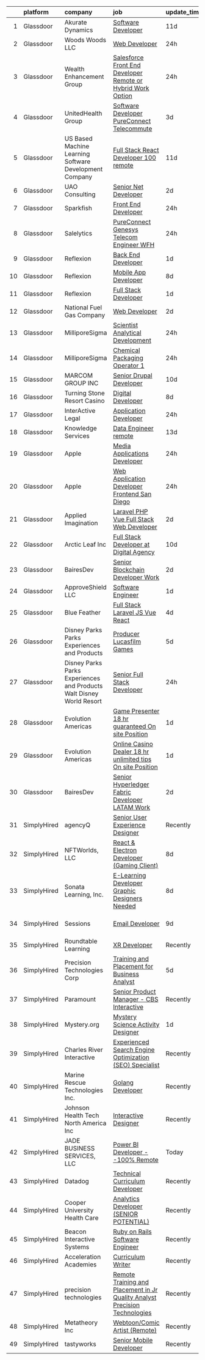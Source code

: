 

|    | platform    | company                                                               | job                                                                                                                                                                                                                                                                                                                                                                                                                                                                                                                                                                                                                                                                                                                                                                                                                                                                                                                                                                                                                                                                                                                                                                                                                                                                                                                                                               | update_time   | location            |
|---:|:------------|:----------------------------------------------------------------------|:------------------------------------------------------------------------------------------------------------------------------------------------------------------------------------------------------------------------------------------------------------------------------------------------------------------------------------------------------------------------------------------------------------------------------------------------------------------------------------------------------------------------------------------------------------------------------------------------------------------------------------------------------------------------------------------------------------------------------------------------------------------------------------------------------------------------------------------------------------------------------------------------------------------------------------------------------------------------------------------------------------------------------------------------------------------------------------------------------------------------------------------------------------------------------------------------------------------------------------------------------------------------------------------------------------------------------------------------------------------|:--------------|:--------------------|
|  1 | Glassdoor   | Akurate Dynamics                                                      | [Software Developer](https://www.glassdoor.com/partner/jobListing.htm?pos=114&ao=1110586&s=58&guid=000001812d74fb6d8f57677c195dd71a&src=GD_JOB_AD&t=SR&vt=w&ea=1&cs=1_deafcd91&cb=1654325050580&jobListingId=1007886313321&cpc=45DC3EB807283E85&jrtk=3-0-1g4mn9usgr17d801-1g4mn9usvkuja800-fec83b4edf3e239b--6NYlbfkN0DgR1S6u_ko-J_5ejgTXPiu8w2fPX70iiLhB_C7x3-vQAFR_GvFbs0oIFz6ROQdeCT7GhyAn5HA2_SciZrpZ753L5T89UmOvlHrYhkeqJLdGoNt96KWmMqx4gtplzTnHMvha7dazJAZWGr2UNIzlSvhnQzEdyj3ALxVtr732fBOOPpa5sqJXju_j843d6YVRjG_H9UGxADnlka2Cqg-EnwA9tTAyjFjFU_pLbFOKAxMrujy5PpwLNNeHpYy5PtyNjUQq26TLeUSpo8VdMAjBFtqe8RZhcMjagicIyL9yffYE_Vn_Pzd9xVmeImSYoLOsaEw2cUZWGYMPpPz1EGBG-_vW0DAUpdy0szMxNz3IUiQfeJOTG5D0hw-5OM0ovMVHKf8FYTLOxFQzZA7KTFycar6YQ4LgimrDoAUdPtyMYxvS58pMYjxtxjny_n3dlVyDUB2vFlw0chjRIeJckTsRa2xlzDTodagtz-Tv4omo0olUNaGuxGvaGiaHWAspzCIKsI%3D)                                                                                                                                                                                                                                                                                                                                                                                                                                                                                                       | 11d           | Houston, TX         |
|  2 | Glassdoor   | Woods   Woods LLC                                                     | [Web Developer](https://www.glassdoor.com/partner/jobListing.htm?pos=111&ao=1110586&s=58&guid=000001812d74fb6d8f57677c195dd71a&src=GD_JOB_AD&t=SR&vt=w&ea=1&cs=1_7f692f4a&cb=1654325050580&jobListingId=1007915991955&cpc=C5F9C09AE97B3D2F&jrtk=3-0-1g4mn9usgr17d801-1g4mn9usvkuja800-0eb1274849b25c7b--6NYlbfkN0BO3SNxvjMo2-0Sn7sp0Y2vearIcZeVR6chHfBA1t4ZAfzLMSWShPks-uxHp1vfUkWatOQrzQiIgRs1ZsJy8wixeMRq3c3GYB2jihiysNJ3TwU4HO6h6KQWa_qOVSURZnrLNZgkYWcSmMw3rgPO9QdJva5wSA6awwdE3ygnuzNU9apt8Q3tZq5j-KngPeFcw3ZbWq0idtRIFIamwVtTRDGUzAOnzlosvdt1ep1XOYLSho6WR2Pvp3-g3_L8clSq_jWMpmlmzNHtzfwJLqzWJcOuCalYZ_uZyUVoYkBGR9M-Q0oD03eEuYVah31s5pxqQggcqXXIKBC-8eqtIK5WSx9jqfjvWW4i6Uo4evtzdNIqXM6r98Dv2qG4jjcnUJqCTFb-Xiyel85JqayIaIf6L3XsxBjHGQvnhoumA5Onuw8N8LXWF2vfCCjRVwjgx-jhoD0dZNB15Z9ga455FyCy6OAPBF91JcW21aQw8jAX8x4NEqXBrWCRndkviCaKHusNnDI%3D)                                                                                                                                                                                                                                                                                                                                                                                                                                                                                                            | 24h           | Evansville, IN      |
|  3 | Glassdoor   | Wealth Enhancement Group                                              | [Salesforce Front End Developer  Remote or Hybrid Work Option ](https://www.glassdoor.com/partner/jobListing.htm?pos=110&ao=1110586&s=58&guid=000001812d74fb6d8f57677c195dd71a&src=GD_JOB_AD&t=SR&vt=w&ea=1&cs=1_862db146&cb=1654325050580&jobListingId=1007915736622&cpc=6BF42D0955AE9A34&jrtk=3-0-1g4mn9usgr17d801-1g4mn9usvkuja800-0ccc1cf0bafe88e9--6NYlbfkN0D6woh6lFYKyivXHV62vzuzvYTPrX3VFjDhMMqA7YWkr4Gv83HeQTP3icpOIR_rg0H3C9TEu5wyQwFx1Aki4gDl2IygzcdcWmTTuhbxdfJSJ9Pk7Brw-7KW2wGssBvC1NdPbdLTbbDGJSR1TDY7M1O_vchpA5R4SFOSBFfshzd07z7v_cHl4nswqDvjdW3AHyIQDcBI383MFUTKFXi2omRRkTXdth0pQUdRVl2Q__V9iwXTAJ66cQ-HPS54EY8sqEXk9yfGtZMdvkllFglZrP9Z_7dTxiPOHZezPKhNEktQ2mQW1aLWUosfeolX-qMBkXbhVcFF9DBio3U1VC1q7oyP-QPaK_N4v8-3On-gGbXj_ULEgZxtcpDJWG731L95I9Yjvehj2t9u3Amo3KXwxVQ_458d3u2i2c53Sh9GSGAZk_cafLkHrJQglsZntG7H9ni-cUnjQ5fOggM_6Up44a4_IeLbVbbKM-TkU4mvj_fLK10fMo_9mVj2iDULB1l3-U2VwulCM0pX6BB-87PWQvr8hb6sxGfkqGw%3D)                                                                                                                                                                                                                                                                                                                                                                                                                            | 24h           | Plymouth, MN        |
|  4 | Glassdoor   | UnitedHealth Group                                                    | [Software Developer  PureConnect   Telecommute](https://www.glassdoor.com/partner/jobListing.htm?pos=104&ao=1110586&s=58&guid=000001812d74fb6d8f57677c195dd71a&src=GD_JOB_AD&t=SR&vt=w&cs=1_d481c434&cb=1654325050578&jobListingId=1007907334823&cpc=BFE8C4BF51BDD557&jrtk=3-0-1g4mn9usgr17d801-1g4mn9usvkuja800-c5823e2660759576--6NYlbfkN0C8O9VKdOj_1Zh75e9_CvYhSsWVxS1Pvi5WUWhsf4w7FIc3O6B0uG3ldAQAeoX1gorguf-brJpBR19hG7rV61HnQMrPR9YMf9TFNkC_cDO9bIQbYmZWT0Jf54-LGSQUSR2g-2Gs89V-iFNQQxPsLqk7WEwTFpKeVa-nOR5XAb_rGZUTG7FXq3kgGTo_-xUfe0WCkuUTBZunMDf-ChcOsjN6QUrNzb0U7wmMwUwySc9Ew-phxj5Uzqg3effO2Dvrx75HQuLk0y9qnNme7BtNJT7uiLnzRfWW6S2itNjVVFNU73tFUkB_8vntEQ6_dpXe8BBwLYs7VNPVboVOs2XgxETWDTJgsHLtNiE9h4qAbQJh_W5CJGg5L7bDRU5cDQ9yzgiH67jQMQzpXEaFiNuPg4CE4NWGhzEnyrGnSIaAziW9gTUwD1eFr1YBkKNi96_dxRI%3D)                                                                                                                                                                                                                                                                                                                                                                                                                                                                                                                                                 | 3d            | Eden Prairie, MN    |
|  5 | Glassdoor   | US Based Machine Learning Software Development Company                | [Full Stack React Developer  100  remote ](https://www.glassdoor.com/partner/jobListing.htm?pos=119&ao=1110586&s=58&guid=000001812d74fb6d8f57677c195dd71a&src=GD_JOB_AD&t=SR&vt=w&ea=1&cs=1_1c519421&cb=1654325050581&jobListingId=1007885699412&cpc=BAEB662971763A76&jrtk=3-0-1g4mn9usgr17d801-1g4mn9usvkuja800-ddc8e17717378d8f--6NYlbfkN0CSV-gn3IqUyQ72S4DWqRNAWMOMkRukKFbbT1DZK8ueMgLdEnb96pBUgjiwA2JbuNGF0SpPxIIV7B10Cj4WLKlTt1pzhImccnjro4QjdqfPh_EcNdlNbWK3fYQw_a9ygKSY3mMBiLpWTjHQaXpX3fHXhGbYyXvDrVYDS_01Mmg_m-mkTCuoTKVb7FVSkXJChXzr37CZHaq8p_yZOuaF5Vbz-OQtBNX9LeXo5CLL2Kgv-6lP0bsGimEOmhucZgOqTx3rSTGajy11xZzijS-ZU_iVbl6N06Pj17xEMVRPd8hO2veG72OnPTRG_mrR9j1yKt7F0jQ59S8CT9Nf0MmVlioNjuh9XhFPCXkd3w8W_DkQpigS9UXo0aLhsXTWPuXlFp79ZZWIhlLHgbrd0dmERwg0KfYT_GmRtZNFszlE2n63VoyVlHZyghsn1Opvfm315d8gnE4IzPiXhZu3YM7qGB9Q2CSFEAaaSHKYtYduCH0RLsfCj9N2POyH1JEZMSpAcXEoJ3d-TaDNLoV6zBZkXdxz)                                                                                                                                                                                                                                                                                                                                                                                                                                                               | 11d           | Remote              |
|  6 | Glassdoor   | UAO Consulting                                                        | [Senior  Net Developer](https://www.glassdoor.com/partner/jobListing.htm?pos=117&ao=1110586&s=58&guid=000001812d74fb6d8f57677c195dd71a&src=GD_JOB_AD&t=SR&vt=w&ea=1&cs=1_88b4128a&cb=1654325050581&jobListingId=1007911526220&cpc=A0032DE20586B9BD&jrtk=3-0-1g4mn9usgr17d801-1g4mn9usvkuja800-6b9dda79abb52ce4--6NYlbfkN0CliUGM9h0w_8eKlsEgnIkBJK96bpTqhd_4PncwuPY3YV73OR2u6RAlGEPlfAmx516us-s7Qbg3fcbfc2Bw0iQ_yvqFOwIBgxHw_Qa9Z07mRXKHneUpwRJhuXnbnlbFaj0LLMf7smfz52lgV3tVqG85Br4JAC-diC_TOKCkzIpu7hgLqSV5URlkvYDZvXvamu4u3GQQJayONZjPwpIGQkAXu8d8M_kPLWW4rgLhslRX2Deu_ERvzQkek-KqnMUcFbgh0JHv1fmwCjADgNxAgye0HcJHmWTNzH-2WbeOK1-Cfh_YS145rwSKbe0NPgC4hRGfhl3sCYVJqcqA35jav_cTIHVBOzCF16TAjFeyhkUfjjVYN0r1TWmPUtZqS3ARD2bcMuuyx20XkrCtxcBaT9vabjeScvWJeMVhnj8bt0NV9XDeF1x5nvL-eGeiParuwSe_zrdj7qF5Kt9mA1acPKGIkseMJN5jikgrqHXG8JId8TDbfDQQMb8JnSGrFGsYsxw%3D)                                                                                                                                                                                                                                                                                                                                                                                                                                                                                                    | 2d            | New York, NY        |
|  7 | Glassdoor   | Sparkfish                                                             | [Front End Developer](https://www.glassdoor.com/partner/jobListing.htm?pos=106&ao=1110586&s=58&guid=000001812d74fb6d8f57677c195dd71a&src=GD_JOB_AD&t=SR&vt=w&ea=1&cs=1_86960fbb&cb=1654325050579&jobListingId=1007916008568&cpc=01657B10174A43CF&jrtk=3-0-1g4mn9usgr17d801-1g4mn9usvkuja800-ecab45f5bc551d15--6NYlbfkN0DytOmITduCM95-sidwQYEhEkMFRV-4FJ6ekx9i6HN7YXcRb5lk4bD0IsTz3mxTyCHel9ZB6hlitTUB5TihHra3NpvkoFaS3Ymh4xtfu-brN-EZ8GADBeKlod0ke4JEiTiN-lGGhUbKMNRYGs46nAmPg8rLKv272ap5CpYeo03PRlmiJ76WMpJ7ei0j9ZF7JjtQmWEt1NsNDXUhdKC3S86J_pOMoTCLew81K770fQZ-bKOSS1MbyLss10T78Gk_IMHBW9VyzvEoJ3-XexJzw9BhUohujWULi1lUdszShIuNWOPLvCXFC_Giq221mL-p31AEDL0_lDWOMdEDytWEHLftyclFFTiB4t0FgjqeU2fQ4KmVVsKsSAH2YTFgH4P_cVdWDj8nzqSXMG7EzwVwShXH_EnDUsDoRIhz7AzhpfpZ6HRbG84gUwd3q1PIQPPi4deWkEkufT-zU31BRoCg1ciaVdcQMxBM5iiSmPMGdqm-Hz6gO9iKg6Ulp20MdgiFcg4%3D)                                                                                                                                                                                                                                                                                                                                                                                                                                                                                                      | 24h           | Remote              |
|  8 | Glassdoor   | Salelytics                                                            | [PureConnect Genesys   Telecom Engineer   WFH](https://www.glassdoor.com/partner/jobListing.htm?pos=127&ao=1110586&s=58&guid=000001812d74fb6d8f57677c195dd71a&src=GD_JOB_AD&t=SR&vt=w&ea=1&cs=1_4c7f46ab&cb=1654325050582&jobListingId=1007915982850&cpc=9DC6E4D8324653EE&jrtk=3-0-1g4mn9usgr17d801-1g4mn9usvkuja800-496f7cea0819b504--6NYlbfkN0C9NsEFErnTeC7LttfR25Lep1_ucPnE1dn7A7vj3Nw5VtPipzamRltLtksEx0lgqsAJb8S_Emb9oB7JO4SZ7HRmjBbJKpj_fZYbiLGUxCqE8wYMeESMf_sRyy3Urv7YU9NiR3kl1Glt54Jc_AGbP1999xlZCsDNjY2VmoZjBcmhq6ByNUkriXkx350n4jv-faObqWRtntEBSTdBNK9O2HIFRqMsSc5ccGmvvFRSivb4yuJ7Md2cey4Bzg3dqetRMsFDRKaqUtn8RXvGgRIvN0P6JvLhASWqdy7TqqQoBXBLy6Ir58TWE9dL5WeRHVAlk2zKQTUBZ-9YTuXb4GTPo4MQ_t4iUfEsA5pNRd7-IkY_gVoydA1odry7MunrWkJrfQE0QAYq8o5skrl70qBV1SIBFc19uaCr6aKGMvJY6QRS2drJYHS7DhrHSc-IyCLNxzsGXQLp6wipPRIbb-bcIGTJOlTjT8_2LInO9ejQaq26cIbdV9W4qls1pNan0d3X8TsRi9ViWPZLOg%3D%3D)                                                                                                                                                                                                                                                                                                                                                                                                                                                               | 24h           | Georgia             |
|  9 | Glassdoor   | Reflexion                                                             | [Back End Developer](https://www.glassdoor.com/partner/jobListing.htm?pos=113&ao=1110586&s=58&guid=000001812d74fb6d8f57677c195dd71a&src=GD_JOB_AD&t=SR&vt=w&cs=1_bd4a3dc1&cb=1654325050579&jobListingId=1007914920753&cpc=84DBBAA61F05C438&jrtk=3-0-1g4mn9usgr17d801-1g4mn9usvkuja800-64f3ec5a006a25ef--6NYlbfkN0AZhccrYCUSJlZEde1UnGXnwlG1V9FU8luw-eezWnVYr9_1En6wc3mzyZXn6_Dj2AK1-YOqjfLCzMf-TLYp-UhUAHGwadT9p8CeC09swo6OVhvvcBo1Xc9inRwMUp-QTATb6wM3ykctVMo_eSIlXQ_IxX5PmPkdqMUNkebKquxIRxfqYM5RhK_uDObC4f39OutOZ12la1zmtWUFMHtnO9EcbNG8QeZVxCvuSteeQRKkxvvXYBx8SraOEq8LxdsnP1doO2SbZ9vT0O763gD_Uic3EWDXI0fPx-KjrUHQerdSd2ie7nOokEZwkJqsk_1jdCaK9dSUfTHYuASE6LF9htBoQVkpP9pM-U-JALFCaj_BGuuv2ik4yiw1Q0lNfljaEXuoRCEs4RvvMN8pTEzEh9nwLiN3a5Vdhl7CAHGLJAzeYZhXujUghC0F)                                                                                                                                                                                                                                                                                                                                                                                                                                                                                                                                                                                          | 1d            | Lancaster, PA       |
| 10 | Glassdoor   | Reflexion                                                             | [Mobile App Developer](https://www.glassdoor.com/partner/jobListing.htm?pos=107&ao=1110586&s=58&guid=000001812d74fb6d8f57677c195dd71a&src=GD_JOB_AD&t=SR&vt=w&cs=1_edc54dc6&cb=1654325050578&jobListingId=1007894320524&cpc=F1F9710DED3F09F8&jrtk=3-0-1g4mn9usgr17d801-1g4mn9usvkuja800-25014b43b441c21b--6NYlbfkN0AZhccrYCUSJlZEde1UnGXnwlG1V9FU8luw-eezWnVYr_TjwKh1ZGohOzdlSt-jZyJoYtBt4U67c7RgjXx3M6bAOrOJyvwKHXm4qZB4zo1Hcp6XM6pnssR78KyEJTe42_BC6MMZlqwnvKeNkY2Xb082_x9bsfE8RiO2kOQRyqmt-Jb9f1LOK6dtkt_dNbTDmgowkHQAs_sFWqLVBojiGZ5zEqwrzbjl7SKXpgQjejLyP35wd3_G--fQbneeCy0MWPu1ARBHEcFHUfUfgUc8tPD_4Mxr0bUVws6BTtAbaJCnCwzJxLcuCf85-nTURBJO18_bxgnbd1lp0vvspv0bphM67G5JF8_PMayg-Xi3YBClu9Kl1rLue6Z7nUtNP-LUKDFsBFnn7ejh_ZprjaWPrJ-QuPZHcPGn82cPOEZC0krfFNXIoEnDy16u0LUHxqBfttI%3D)                                                                                                                                                                                                                                                                                                                                                                                                                                                                                                                                                                          | 8d            | Lancaster, PA       |
| 11 | Glassdoor   | Reflexion                                                             | [Full Stack Developer](https://www.glassdoor.com/partner/jobListing.htm?pos=121&ao=1110586&s=58&guid=000001812d74fb6d8f57677c195dd71a&src=GD_JOB_AD&t=SR&vt=w&cs=1_97b87e07&cb=1654325050581&jobListingId=1007914920755&cpc=7F6F94E2229B3AB5&jrtk=3-0-1g4mn9usgr17d801-1g4mn9usvkuja800-67e4fdd39bff15c4--6NYlbfkN0AZhccrYCUSJlZEde1UnGXnwlG1V9FU8luw-eezWnVYr9_1En6wc3mzzqtSnv-4GpLxwcH31akk5faPLyjNmJbduIAfGjsk43GzdfOixoMLJxpXGhTXv0dva03SZHWagc8QrlRw6HF7t3i3Pbag-EQsHAe1k1M98B5HJqurwNlyQj1c9KfGJ7zLewWV0GmBfwe2YeBKkuQwqaHWY8HXmLbSfHjLzWq7Lfo8Gcsiw6Yw9SUvdchN6FaJiF4lioxZAxurjgoI1sh0T3MgEMb8HWuk-nsEdX284LXVAe3QmlIWCvFu3oovF_jA8xbCjp2K2vI0VI6_IpxPmKFukquB5QST_oe7QmQvlzURp9hF4QIxvg_PBqvE8JK_47xCpObr51eCmNDft_TpFe7LSRB_fIrsmA9sVBS5fIXLxGVWkz1Kg0Qjqu7Z21uO)                                                                                                                                                                                                                                                                                                                                                                                                                                                                                                                                                                                        | 1d            | Lancaster, PA       |
| 12 | Glassdoor   | National Fuel Gas Company                                             | [Web Developer](https://www.glassdoor.com/partner/jobListing.htm?pos=108&ao=1110586&s=58&guid=000001812d74fb6d8f57677c195dd71a&src=GD_JOB_AD&t=SR&vt=w&ea=1&cs=1_0bed189a&cb=1654325050579&jobListingId=1007910511127&cpc=C5F9C09AE97B3D2F&jrtk=3-0-1g4mn9usgr17d801-1g4mn9usvkuja800-177af10fb482eab8--6NYlbfkN0AJ3uw67UkkMQvqWNvkJhcEcAy_HNdiiZQ7237fvqtBzfbnfQkmIk0n9TLpQxrVsQeStKFIlVEP9CaJ6Q2GvpKsp-XhRmjmc-9ooCSK6oaSUAtuYPQUyushMSfYtDZJQ3A7ppQ9tNMKHL6f7fg8T9nmiYXQaECYqmI-cjGVcG2JVy3QqjIbKUay0mM0uoXv-5nkBsS-M_JOm3mPhrADulEo7NI7o4s_yHDBUWusnUYdYXmFlNEv9mwCwU0LbijyuzjYQmQYhONw_fdzQL4nrMQvMkNpPmIOAA1LggXDj8B4gIrCbSGjY_pkERN_ayhqeytvoc6Njf4p4sp4qokC6J9YRbbcmMxzjluBm4w58EZ8lJ-0XIK20bLGjPT9e8f6a2BUqUOHjj8_z2YLWVx1Vm1k6FHUqJQyZt5W32EhhkNf7sN-DJ4ixBZCSVqmuYT-ptLZlFL-3FS3i65mlu-zVeg9SEJVEag2TRh8bnHaZmiL3xgrPN0rhtF_gXDyG5mbt2k%3D)                                                                                                                                                                                                                                                                                                                                                                                                                                                                                                            | 2d            | Williamsville, NY   |
| 13 | Glassdoor   | MilliporeSigma                                                        | [Scientist   Analytical Development](https://www.glassdoor.com/partner/jobListing.htm?pos=126&ao=1110586&s=58&guid=000001812d74fb6d8f57677c195dd71a&src=GD_JOB_AD&t=SR&vt=w&ea=1&cs=1_c79207f9&cb=1654325050581&jobListingId=1007915938707&cpc=AF1E4A3695F490BE&jrtk=3-0-1g4mn9usgr17d801-1g4mn9usvkuja800-8e3aed73e8c07ab2--6NYlbfkN0Dp6RsySR5BdQGYHsy9mvovLnm9V2JDiGVnh77ti4VDqHBlzkURKcfcRNgRZXzB_TRdhquKaGI2_0KwS_SDOR4jG-ZOPBJjTQrsOXYhItxulcAd7EXTQRrlpbXLxwBxrfYxIxlaZ6D15F7mAYLsbKPkcCNaE5nOTpoDH_0WCZwXbiVfRB-dfMHXmTSWmWzWtKcQEj5Mq6J9AqHVqSbFR_ELEpPkkJVtezUw1_gMAMH7RAycLPlX5bJRFqlF1K56t7JTs7xGDhIwL_eGuzGZ_ndHG1mp7VM8FT_d73eqr6V3qOp4bbiNOcTTcwJNLNxTMjd1Di8EQpsMSEHGDNec6r5FKA0h0MWMZ5r5x2u7K4dVap0eHz__3tby4mDm6-q5CZjovJbWQiV-1eKr8vq1kO7ASxy1xsCQmuFb_z3qx3JYGjWSJsmBENjk_GrvTp2mKNtUUXQLYOB3xYzYOp6Ysj4pnJ_52LytcJcCPCX2OxaOg53Mtol_UY5HrRdguqvWXKo%3D)                                                                                                                                                                                                                                                                                                                                                                                                                                                                                       | 24h           | Milwaukee, WI       |
| 14 | Glassdoor   | MilliporeSigma                                                        | [Chemical Packaging Operator 1](https://www.glassdoor.com/partner/jobListing.htm?pos=123&ao=1110586&s=58&guid=000001812d74fb6d8f57677c195dd71a&src=GD_JOB_AD&t=SR&vt=w&ea=1&cs=1_aba8cc65&cb=1654325050581&jobListingId=1007915918051&cpc=009A9C8147DF705D&jrtk=3-0-1g4mn9usgr17d801-1g4mn9usvkuja800-27d5a59c84ff32d1--6NYlbfkN0Cq12QcOqhp0vJvH1zT6_VCWypllfOoZ70zQc3S0d3kWw1vU50ln-ylg2hEdE16kzjZSfpYeHEVHcXMQTyEkCfgbEtqC9ZrWDG2SrwgfectNEGpXrPlDStI8wm8lq_efpzA4npQJgBnKrV8Oex12vFVtlALkjFI1hgL1AfY-JbVS9ojGwFoMcWkYJs9BgsN2DrMuhuBQ0xF8DtqPDvVqC9HdjUiOeaSuOz-EHskQyHzQQjkDrC1-FlWkZmQ2QT9Y4BsW41cHUk1TlBFi3JuHSSYtz_Q20enLRgU6mjm3ofjlzA0dLFj0476tXlaOCwXuwZ1YHJwbZZLxRHoxtwIcrKKg0sTUjq4TUymcVlysWEjBhLrJGxSCzqpiu81pZrhTcTuHooZgALeOz-q1-BiL2tLUcHXwoaoO_U4fDm35pxf9OB0C0hyvEqgwY_BHx07A6U-8YRC4eNuSO4BzX1vs8-MMo6Lq65gr8qX035xmRM93IPDTU1oCFYodm3rBAJmL1Kr-Yqya0LvaQ%3D%3D)                                                                                                                                                                                                                                                                                                                                                                                                                                                                              | 24h           | Sheboygan Falls, WI |
| 15 | Glassdoor   | MARCOM GROUP INC                                                      | [Senior Drupal Developer](https://www.glassdoor.com/partner/jobListing.htm?pos=101&ao=1110586&s=58&guid=000001812d74fb6d8f57677c195dd71a&src=GD_JOB_AD&t=SR&vt=w&ea=1&cs=1_9d3ee640&cb=1654325050580&jobListingId=1007889373282&cpc=28C7FD7AB333C7F7&jrtk=3-0-1g4mn9usgr17d801-1g4mn9usvkuja800-37756f2e76137b26--6NYlbfkN0DWtRa9NJfjQIs4MWRRqD4F41esfMsK79cV24t80VXfzS4MuagFM1iTRarb-POtZ_CGk_bwxfPvzr9mivXiyylAX-XMwsCSPXZ81sSLSbbdX9Ko61JPNBNjUneBmI7nl2h06hsQerd3vuJPveM-EA2Qk6O7mOydthrYHK19bqvB4hU1rWFtVDClfCoLuNa9h_wa0Codio6kadnmMIlBzNd3vOeVseMqgHeuH9UMcxUMN9e6ncYEKYmgpLPfb8Es1o-dYccEYb6BqBQ_Cx1z45mBVb5LPdWyhvWPVcrUL9GRbN2g11ZggzS1gfG_DloXoGDJPhemRwMm2zLcBKf_jxZ2uvmzXfTKL0QS6aUBCA8BLNjqgs33MA1LyH7wEp4cWSj4qdGtkmIck_tPxfGLtXQsh-od_V2iDT0pX-nn5TCDfhSbhQKEF7ymNt6qF2QKf7JvunlMzUfBfoz3Lt_NzO1vwNAo2OtrYqgLkeElvcvVubsF9LgNIjyPO_SBD3dpKkXJYegBXeT6Lw%3D%3D)                                                                                                                                                                                                                                                                                                                                                                                                                                                                                    | 10d           | Remote              |
| 16 | Glassdoor   | Turning Stone Resort Casino                                           | [Digital Developer](https://www.glassdoor.com/partner/jobListing.htm?pos=130&ao=1110586&s=58&guid=000001812d74fb6d8f57677c195dd71a&src=GD_JOB_AD&t=SR&vt=w&ea=1&cs=1_0da9bd3e&cb=1654325050582&jobListingId=1007895292865&cpc=4F748F1840550ABC&jrtk=3-0-1g4mn9usgr17d801-1g4mn9usvkuja800-05998afec15f966a--6NYlbfkN0Drqv2cs2svxDvjLpEXdnoULgnlhXuTg2ub_cGqLXWQ0sLFulLhsobK3cPNmEuaM108iLnU-CIy4_ZLQWJkkBs3Ch-r_8eaG-KqllBN3a3xR-Avn03SVjY5nGQBwqFh0o5XzBnivrfNlDDpUZF3rAGC4RtuxnULrAfZ4V9RSFUb4q4X6h5sklA7SAzWWafwqYdPbTRhxvUMNGBFkvE5RUke2R-BEryUbg5qdzrb7UWxOzYBui0kGxMNn_QIObvzREmqmcQN0j0YbaREkRbbDLw9iL34djiq3h-xO1euE70k17-kRmxP3aodM5Z3asza_kTfeJF-7HUEOJmIONAxWdOS_VLZ5G3q5TcsKY_72OChc9qZCOv-gar5-qI4E0S_7B9Ds7KnSXPw2qjQszvc7jCw7eYFWJigcLUcU_1N_CVwc23SyjTPVGEzz59zcjbSUs_EO0FcV-vNKiMKKPJqz0ISJ2kwhd8znj9BPmqQ70P_SfO-X3IqsnBDRO_TlmyE_nw%3D)                                                                                                                                                                                                                                                                                                                                                                                                                                                                                                        | 8d            | Remote              |
| 17 | Glassdoor   | InterActive Legal                                                     | [Application Developer](https://www.glassdoor.com/partner/jobListing.htm?pos=105&ao=1110586&s=58&guid=000001812d74fb6d8f57677c195dd71a&src=GD_JOB_AD&t=SR&vt=w&ea=1&cs=1_107459c5&cb=1654325050579&jobListingId=1007916408140&cpc=3164FDD6030E246B&jrtk=3-0-1g4mn9usgr17d801-1g4mn9usvkuja800-b6cb90fedf609ab7--6NYlbfkN0AOytzrr4nRnIo0SuCvWzSXSVfU-TRsmmwdqLnMtD_jfiLbeFDwNeAMhQYCj5GJwcBy4EmipI-8Wceovzo4-x5K_BX7JTruKi0xRPTb7n588wd0IYq4Ub7V_QglPrnFgDOzKzT7lXN4H6XawvVEArUXRW7PqfE3uSnWnzkY0rBZ-a3XPlGtIBkZfCC8N6YPbDb1LDIutNA4Grh535-Ce-fiwpDgFSmN3niafd7xdyoyyUJThQtjKBZgZyInPW2gAejLheegx-iEhtVc7TLPdhOB8-8jZpYOiq9iNazUdnP4PSNANhO_qYe_RvLN1LqHnX9IGk3AaGQLI4jZBWf-M6ejUe9ecb86sJmvLeGQnl0ODij6NuWBT8VjFcjez16Q-ycjlbN2GdwO8wgbth9PfUUAwMFQcAxI-g5KVfNt0EyDY-2D3uRpLjN4gFaBaVdru7fm-QtSPtR_EdxbJH9Z3W4n2DJjJMIyklpIuda58P6IONd21xVPUWJALKu77Y3KxANPlNPkcXLP2A%3D%3D)                                                                                                                                                                                                                                                                                                                                                                                                                                                                                      | 24h           | Remote              |
| 18 | Glassdoor   | Knowledge Services                                                    | [Data Engineer  remote ](https://www.glassdoor.com/partner/jobListing.htm?pos=112&ao=1110586&s=58&guid=000001812d74fb6d8f57677c195dd71a&src=GD_JOB_AD&t=SR&vt=w&cs=1_8f235219&cb=1654325050579&jobListingId=1007881104865&cpc=83630893E902B957&jrtk=3-0-1g4mn9usgr17d801-1g4mn9usvkuja800-8964c4fc7d90cf3e--6NYlbfkN0Ag54BqC3wDYkJL_G8UyzHBYcvzcQAciyFqOSZh0qVBf3DZkPiSDm0UDwr1Ce9zxi7Rw4i0g2GU4yy-LZrxytRj9kpFICNHsVMqmqc-fY6w6upWeRw_sFE7D1a5LXl1X61HI-x8VSgxtj-1yWKIszDLjTW6Wdx6nCqTlm-BUtvvsAS0zAO72N1HUI5dsUwpYso6THticAd5Hg_xpQLto0vBbm0OhR-XXP7PrLAP8hAVxPCJ-XcITyeJBwiUiRcfaHWFWKpl9MXd7w1adb9rNb7OLm5kImNIzoXUa28cI6Yg8mZVoRG0DhyjTMWD-oVGJKd71DTMl29Qquv15EAebD0eIfFDDn6AW45e7cPObOhy66Qu6id8MHEpwdKKrDD-BQZ5eYTO_6APuFaTbUoyg9H1cnYX_JKMlxMYThadScumgM9oBIKDhUI56gcHMMCQos7WH_PXrCvNPMFcvqf_2ZnaK7Ikc0NvBupHV5X4nbfWgj8kokKt4hCyMUGPTHrw6kKZ4yUAIvDex-KRovR_AHvxZzJ1pklAgAdQk-i1VpWJUZ5oTHmgHfBu6fwoDA8lvKRvaCVp_KHCxoZuxBsUea39jsyv6cNeOwMmfAt9yu0I9ozYv5FNrNm48frKjtPSL9HTeU4U0HODoGmeoyIzJnYbavTEljC4Zv0dcm5-iaz134UPqsF9zfY6wT4ZhVqdk7xNamV7w-hVVg_2t214-YuAN4dIYqtqlCtaWofev8Kg-NPKIz15C70f)                                                                                                                                                                                                                                                      | 13d           | Indianapolis, IN    |
| 19 | Glassdoor   | Apple                                                                 | [Media Applications Developer](https://www.glassdoor.com/partner/jobListing.htm?pos=124&ao=1110586&s=58&guid=000001812d74fb6d8f57677c195dd71a&src=GD_JOB_AD&t=SR&vt=w&cs=1_550e6df8&cb=1654325050581&jobListingId=1007917016527&cpc=3DB599BF2F4828F0&jrtk=3-0-1g4mn9usgr17d801-1g4mn9usvkuja800-16963912b763df2f--6NYlbfkN0BvKrLyj5gPmtZO9T8euul8TCxuuKNOtzRJOomxnwSEodTz2Bc-sPZlC5mDe-NOaJjo2lqg1vkfFwxp98o8Uk1OUl-wSy-p70lRg1Md9quEAmJ7vZsz_PZygP14VpduBU0vufSkZ72pY6UMR9vqxIfkCAfeQMD4XkL5GIZg-1cuUh4f2s9wBUbK8e4BfYxmd46pltFUzVPfrsylnoZqd1HtJrcPNSeC0u5JAQhJgLx6z9PQWKXfoybfVWAGZ9lVMqYpCpfUh6aC50I-BeLnU1OyFCTkjS_bEURgC_6s7-5DXgnFjexhtauT-HT9GclkKAvSoNdpnxgQCxBOh7ftKGN54VaghRoCLyQNA3hjZynYWbGd1oSOWNbLRiF7mVsdNMqK_ynS5BycG6bdFe3v-PYbFfdVBtFNyieNLRrBCyZZU7cydiyiQ39aLSr0wt3btMf19mOGE6GrYR0ALQm-Urm6aW6JlX6jvcQU9zHeDqpWhmBAXspP3eTzCjiwsfBaGo9Sdja_m4E7f6_ZofBsDQ79O15I52GejSlGBt14aG1bWYqA32qDynvSqVMj2aDkNrYSAKY2TrxXcqpztiSR5BqjAKycrqRYpIZiMByeB72bplWzpkkPSf4htTl0_8I8jya-tTRzZXmpK4qYxYOO_JRLwzpHAHD-Zs-Zz56a9VGuzNYeAwYGbo16RruCgScTGJbACu3OH9_IUQJI61aYe8_QMKaXePHB8k4ffbcsSsl4NI4D_-SKYB3i0UVa3oP0mUdQM3Zk6SfjPqzXYXyoRMYli-IMPWIclYNZyVv-4EEpJQBk4b72v2IKzg45eWDOlc2xwMOX9lIcMcQBwkW0BSskqhvYEDfow7z9os6QDRyCzEwWlx3je5rIqGOEaL-g2l89yfLOm1cVnrqzNcOIx8XgNIgUZFXEehUuNGwqUfzf5qznV2jgKpxYpJb04Hc5WlU%3D)                                  | 24h           | San Diego, CA       |
| 20 | Glassdoor   | Apple                                                                 | [Web Application Developer  Frontend  San Diego ](https://www.glassdoor.com/partner/jobListing.htm?pos=118&ao=1110586&s=58&guid=000001812d74fb6d8f57677c195dd71a&src=GD_JOB_AD&t=SR&vt=w&cs=1_0e0a5dec&cb=1654325050580&jobListingId=1007917015480&cpc=654405A9B1E0A9F5&jrtk=3-0-1g4mn9usgr17d801-1g4mn9usvkuja800-c03eb1b37685cd5c--6NYlbfkN0BvKrLyj5gPmtZO9T8euul8TCxuuKNOtzRJOomxnwSEodTz2Bc-sPZlC5mDe-NOaJjo2lqg1vkfF657xw_wrlZpg9gTtTTnJdb6jkuUd7KZizEExBTsKnYYxUZyTKr_uA_NWgNyJyO7edlDS2VLapA91F4I4pFliWsIzrySOVvpaER4l3GU3HCm0Xuea93WYipeA0juGfHC7xjfZY38e5jgiecajMCAb2mI6zSo0SOuHiN6RmKtVhhHkOm-9_5kr3yKh6qts1PQbrNi82AAFx6iANcMQNZJ_HCA0GEU0DgKvg-4XIk2xzMbqj3nwBITc969k24L-0Iyxe5zWyFLrQJs3ffzQCrDf0ECsRh-JVHj1r8-dZMS3Wqggmote6ICpAg4gTlba5azJUhvZ8YDNbRVj9JUuED0nsiC-3xQ8XCne-U-U3_QvxOTqQGTBuetpgnNNX-b7UBhzvMo9RVFAWWwK2f-YE3EN_i8flZAZHb6Fmsuo423sssEeQYuR_nSVom2fVhwSNizEE0myLtWAgnsNriTIDDJ9o-TxhYwgK1roS6VqutZByR6C8ht7e9AX5rI8v_lF8gk0ZvJ8bQIq7Di2L8OpH1yZuwCiVxLwsE7DhGBE801qrPeLuF3hVfDerJ6o5rxouUUROzaSCtR9WyAfMzu_iSqmQf-jU2YiqcL4qB6n_bTYQ4sUdnnQUUhmV0hpJPYrVyp3R4F_avg33j4GHr_5-OnCLXlqA3C63hVTVC9xo6uDx-epvxrg4GpGHJwDhLVnoCcfEMSHsrycoCVWNNu8XDhXL1SvzBQclAS5TpPrY5HmUNDj3DRvISKCTQQPCVviE6UKsnZasX5aKwdcVMFv1ZAKJ_dvm8adyscT0oodmjWPCjdLQo3caUCI7W6Zd4XZ7RaNGWQcYkDtNX1nMNixyVGWtDGU_5MSnEy-d8_1LoAbj4nJBJct2Wd_u501L3ZT9lu1Q%3D%3D) | 24h           | San Diego, CA       |
| 21 | Glassdoor   | Applied Imagination                                                   | [Laravel PHP Vue Full Stack Web Developer](https://www.glassdoor.com/partner/jobListing.htm?pos=122&ao=1110586&s=58&guid=000001812d74fb6d8f57677c195dd71a&src=GD_JOB_AD&t=SR&vt=w&ea=1&cs=1_99e5e4ee&cb=1654325050581&jobListingId=1007909584687&cpc=155EB9D5185558AF&jrtk=3-0-1g4mn9usgr17d801-1g4mn9usvkuja800-be5a63a73b7f1f03--6NYlbfkN0D8j9N0G3bmE7t_bRxWCnyO3V8nRNicLzIRxQmtr6sajtSbey-JVwvqIbU1LBnhwm68MiLRHJ2RJsT2pRwLvcF7YY2fYIds2opRMXYce4nvBD7s2tMe70tnCAlKld1CwsoPR-jrhULDCBi4UG6MllrFdIZsZGCxtio_6GQ3R8l_LcMj6aIBOwfdzuITtOiBKIzQV6AoGe7dR6UV3pB7O_NH_PolF1r60XdoEJ-bLyls00U03mgPl3xJ3C4r9kNheyoEdtbmBDqKq3TiBpBkEK0Pr7saLRiiWsFmiT8XK2heskyTuyVi_3kaBDSWj-69SJS9XgrYMEHmOp9ygNKg1_Qew7l2zNnkdKmL3hRvbJMpIyMMxG7HMSucryPBXcWhvzsuXCiOm2cpHHoMOnEJ5e7E5PBcvuW9dQEgyT5afWMK9adMFwOB5c3RPcv8vKTc9zvBVa6RpatfPizrFWUCiVkylSoyPxAJup0GFl4M6yH-D2W0RdNBjQbIqMK5_o2-qsNGUFDzWQvKEKD3GtMCLRmKlP0HMJ7m7t4%3D)                                                                                                                                                                                                                                                                                                                                                                                                                                                 | 2d            | Remote              |
| 22 | Glassdoor   | Arctic Leaf Inc                                                       | [Full Stack Developer at Digital Agency](https://www.glassdoor.com/partner/jobListing.htm?pos=102&ao=1110586&s=58&guid=000001812d74fb6d8f57677c195dd71a&src=GD_JOB_AD&t=SR&vt=w&cs=1_cbc032ff&cb=1654325050578&jobListingId=1007889604365&cpc=9214EBE9D90A538C&jrtk=3-0-1g4mn9usgr17d801-1g4mn9usvkuja800-ff8aeb27d06fa5e5--6NYlbfkN0BRhiKLDrkt0KPgqSD4-tjrC6mP6XCX_E8VZV6GD-XSQdG5ajkUiVuxVHj3H0ODCZ-Goz7LQoXZ-OvStn40N1_OEc2zw4h38LlruHMnQ3TG7wImikDEWBfwtnvyD-reCToq99Xl4eXYauIyMeBRzI3J2yBkAeOELVsc6Do59Xxl3syRfEQ0jYt44376kUboJsDyTl8ZwUVB681PJSd5RjxgHu2nSiiGR--qGgpf0LWOzriThmNEpLJbN4WEz6_ykWztcd9uC9yyPGWylM_xgeqf7lSbkKpyTfMRrcTklQgOoW61BpuhOB4C_J-UjZjoMTQAWLk1M_w4ka4iL8r0_cwJy4ZwDfYjjRcx47JnYkUu5gr8y6WmAz9k-2xQyVXPtLm9Jm6JlDN_hHRkzSTPqognK43R9-Yuno3ZGaMNn8aqCxCelc3vLNsfHHRDvoVOr80bIOuIipt2kVOZrXP0qJcQmWsmfr4wlBkp-lwKc_K_ed5dZakmsCIGPg1bMaK-TuHTlvOCbSRVptgZEgtnJ7RPgtUX_5-bMTX3NZKG4HcBEw%3D%3D)                                                                                                                                                                                                                                                                                                                                                                                                                                          | 10d           | Remote              |
| 23 | Glassdoor   | BairesDev                                                             | [Senior Blockchain Developer Work](https://www.glassdoor.com/partner/jobListing.htm?pos=115&ao=1110586&s=58&guid=000001812d74fb6d8f57677c195dd71a&src=GD_JOB_AD&t=SR&vt=w&cs=1_94c16265&cb=1654325050580&jobListingId=1007909603678&cpc=F41FEAB56D215062&jrtk=3-0-1g4mn9usgr17d801-1g4mn9usvkuja800-3462ff90149d81ca--6NYlbfkN0BfEGkshao4EhrCCf7LYqKO8VNtf9vkQrewuI3DmTR_-FNjQOZq6FDCm1wcPTrdsPdLSKzVEygOAu4XMgC5Oi2nY8B0AKM9b_N1eIMTUCQo82My8pK1l0t_H77LBs46-KWumPkrZ4hYdwUxshK-MYEOBZLSJkq6O0JnTe1zfbMIQEnpUA0G6sMGLxkKjyv-iE_nzRdC8j1raxLn1bJRfMY3FeUfAnu71HprYHd1AHJOEnqpIz6871iEha51UDL38cd1PvnoXMnEKHN2X_QNUMxyTULN0ompv4EWcy4bzyia2fwLp3UVjdqMuBvQ8U7HhhlU_1qZ1Bukww1xW2ZOOWOBjiDyacxH86UCjejMB-N1-bjRRc9DcVHFXoNHZVIZGCqTVrbcuyMaalnCMA23FxxtkwT54ULEdTdDJA-t3__t3DTtKfFkGHEmQFUZCriB9gzcrmURzEtXLpvi6HDNP2DBlKM4aMDSKNTKr6I_TzSvvGWn41Sc_6gykOLTj9e57Asu9pkPWAQgn6-Ox77V9EFNfoi7ds_oZ2KRIBn-f8K5qVCWWgBYnCY8h1wfJPs18UVnUd2zUJpjWw%3D%3D)                                                                                                                                                                                                                                                                                                                                                                                                                | 2d            | Colon, PA           |
| 24 | Glassdoor   | ApproveShield  LLC                                                    | [Software Engineer](https://www.glassdoor.com/partner/jobListing.htm?pos=103&ao=1110586&s=58&guid=000001812d74fb6d8f57677c195dd71a&src=GD_JOB_AD&t=SR&vt=w&ea=1&cs=1_048ecb4a&cb=1654325050578&jobListingId=1007913953520&cpc=D2A6DBF304636DC4&jrtk=3-0-1g4mn9usgr17d801-1g4mn9usvkuja800-0b79fbb6cd81656b--6NYlbfkN0A4hgeKHdLyHgzaskNEvl2xXMVaueUT71iJOYpLYISQUFvRYNkZjTydY9kVms7kdKDSJUkEt886g2S_Y_-QC1owC5_IjQ7D1V3qm-rX280l2S8PJIadL6HwJbFzJqMTFVUv9NXfvx4hfX77dH6QN7Gqnn84JNsmK-d1RSB0g0eeKS-95Ck2tzWKDVdZ6CF9CHzveePQxP4q85YY0wl1ZX7gs490N1yILWxkaYmktBBWXjo9roYPd07dQQbqNcyHYvEfhVTqftWfjyOp4pThFiVkJ1Grv84KR5hGInCYRrqU0q0b8Q_5VxDCKsbXn3tvH9U-JWEM_0wdisKHc0Fjq2pQesO-rnarD0XwSgkU4r0MROFMH3i-09ZR60eMxWJ9f8paJq7GMxBtgrDF3obKMf_B1hu4MY9RYwR8BAppBgtkr4otuIGlxnH_8RegTaP4VFKOYI7ll5S6iQdgbvfMtjsbCs0Z8ph_7BCKICjRw5F8X3CB30Y1qkwQgUdl4Fdb07tu7ndcjvw_rw%3D%3D)                                                                                                                                                                                                                                                                                                                                                                                                                                                                                          | 1d            | Richardson, TX      |
| 25 | Glassdoor   | Blue Feather                                                          | [Full Stack Laravel   JS   Vue   React](https://www.glassdoor.com/partner/jobListing.htm?pos=109&ao=1110586&s=58&guid=000001812d74fb6d8f57677c195dd71a&src=GD_JOB_AD&t=SR&vt=w&ea=1&cs=1_4489ea08&cb=1654325050579&jobListingId=1007903535263&cpc=8D52E76475A7E842&jrtk=3-0-1g4mn9usgr17d801-1g4mn9usvkuja800-5daf3a32cdad1f53--6NYlbfkN0Bjzo66GRYeSgg8d_g4_BOFfn_VKgeryA8coDzoBPYkdikauHBD5GwTdeWs4BmT3OpTNlBZP78JrFOeSrFukn5PZJS8_65aXzpAYzQgOsMdhgSVvDbqnZV6J7cnCfCf9yDtvuFmPLIbNwlYV_fJviCtY3pO7LHCpHQF48DPPIR4qUNOwFWg8l-fm-tB62R3SpdyuBp143kB5K0wXagTnUjtxQDzZgzNGz1snLG6_tlSw5fX3yqw7hrvbVh7UThQfRUSu4pZIDYTMkelsZK2iwJoM1JMHWcE6nJHdq7yqjRGKWJnfzSWD1RzySCykxRvUNUQl0Vba6K1niWB8HgOmkvQCsq8lQyot_cIS8wQ0P0zm5ipRqiDwHnsP59CcSSHJteJd-vqp9R31B-oUoe945Wex_mu7e11Th7MIabtFLkbWmivjIH2lc-ENT3dXLftYBbB7erdzQiV3G6oTzIcxv3Uqeop9vYGLN_Hc9kf9sPCbx0xDVk427SgwSmw3szqUbwuGsKUcVV8Og%3D%3D)                                                                                                                                                                                                                                                                                                                                                                                                                                                                      | 4d            | Remote              |
| 26 | Glassdoor   | Disney Parks Parks  Experiences and Products                          | [Producer   Lucasfilm Games](https://www.glassdoor.com/partner/jobListing.htm?pos=116&ao=1110586&s=58&guid=000001812d74fb6d8f57677c195dd71a&src=GD_JOB_AD&t=SR&vt=w&cs=1_7ae4b061&cb=1654325050580&jobListingId=1007901557257&cpc=E773D000C9BC26FA&jrtk=3-0-1g4mn9usgr17d801-1g4mn9usvkuja800-11a4ed9770905414--6NYlbfkN0DAFTyt7pbDCC2JPO79CSdi1dIb81yjczP5qsKcZIxgiYm3-7g-689UDqHItQTwke_bm8gklmnPrIx3Fv9hnzWyTUDlZgUbvq3_B1LMjVJmtceDKLxQVL6YMenJOj5lsQEhM5nHpTXdBkk_8uj-O-TERt49TByEjqB_pH_FFOe-kEWF8phMb1-FPtCYE4i32MhDU2hKf3soGBh6Y8LCSfiECafbnwYdFvMzzYrfhzjcZ_N9CDkOWFa1qCYw2tImtBF0h1Rn4Z9q5qONbBt478oUq8pQ78mbACjANkFfwFB2eVdYj71R26rxUojoLn-do9wWKVkT5H0jzJlI54MHuaF7x5rk0pNjh5eSGnUui5EjvifG_exRr2rf5Gp_A3ZgJYrorDMSBafFfMnxaPOJKDVlO7dGBMt4FUiSge109OYRnJeBgipp43YdBPmUSuu0zWQ%3D)                                                                                                                                                                                                                                                                                                                                                                                                                                                                                                                                                                    | 5d            | San Carlos, CA      |
| 27 | Glassdoor   | Disney Parks Parks  Experiences and Products Walt Disney World Resort | [Senior Full Stack Developer](https://www.glassdoor.com/partner/jobListing.htm?pos=128&ao=1110586&s=58&guid=000001812d74fb6d8f57677c195dd71a&src=GD_JOB_AD&t=SR&vt=w&cs=1_46a1409f&cb=1654325050581&jobListingId=1007917188238&cpc=FAE5E775D180B2FB&jrtk=3-0-1g4mn9usgr17d801-1g4mn9usvkuja800-a9ff8b9cbe7b1880--6NYlbfkN0DAFTyt7pbDCC2JPO79CSdi1dIb81yjczP5qsKcZIxgiRd1qisRd4re16D_VG3-wzVi2F89qZSDP7fUlpPKw88mCOKoyCZY24hEZDHQMTFX-E3fdMSE4rqTGDIHzrNe1_pZ7TYLqhiLLYIOK58bhkxRpWfTjQYRzqMD9-M3baFrvEX7x9edsuJTJ_K0WFCQJaRRgwEffAiYmFcD_LSt_1jEZUuyHfrISuHGEsKYGrGSAKdO1-3xM8gRJ6gtSQgCkPpQmFTG4gum8LpcRGzBjhkjimzVIQdeRQ6EV96V608S_uggwrSNdEN_7yUbiERZbe7WIIDUpxKGpuzopfaDLjv81AuTRvlJcPxZ70WkpQY66MKFrHIuYmMnxP_dF3Fo2oAVMujAVwn-Gr9JmpFPbT7RsIBPruCrptjPQd0IlUf5rLQR1yQ2Xyo2bgSyXVMwRHw%3D)                                                                                                                                                                                                                                                                                                                                                                                                                                                                                                                                                                   | 24h           | Stockbridge, GA     |
| 28 | Glassdoor   | Evolution Americas                                                    | [Game Presenter    18 hr guaranteed  On site Position ](https://www.glassdoor.com/partner/jobListing.htm?pos=125&ao=1110586&s=58&guid=000001812d74fb6d8f57677c195dd71a&src=GD_JOB_AD&t=SR&vt=w&cs=1_5e974914&cb=1654325050581&jobListingId=1007914977001&cpc=BCC169F53084E245&jrtk=3-0-1g4mn9usgr17d801-1g4mn9usvkuja800-6c1fcc4951728ff6--6NYlbfkN0CDzY5O6uccXRXWu_WX2mUMvcRfHEMtu2IpX-_GKz3K2H3NAn9OmxlWgY2L0GfjeqfDQj_efjesErfOKIMtIdrAj-z0YDCxCVr1lm9zLnX-VaV3DyDav4eiaqMfQ0q-ciEmBtwBhZ07HAr0FHZNJZ5cBcwqq7-n1ZiCUaYWP_8kcyp9fmb5cT6AmVTpNWciLHF28NPe4eTToe6UxEEzh9U1ZvSGu6jH_jhxVYMChM52mB4V_MmXNR_B2hq4LpF9KAVz0qAX65uUaqN_C-yoWjzlgM3eTSUfHwsDxi_x_2v3OwB_TmHKyr4a9UhS9aB9BSzm0H4TsW6hgssDV7DYq3u4cRruDjcUg6LNHFJFuyMXyXO05tZ1Io1RDurP7zyHa6JXTdspBuEkyA8OwfoD0sXSxXGZbg9WpG3LWvWoGIAuEqU4_03pvN5j4OoLS7SVF91kPWW3XlvLRY8PT_EeWAlGD6wk9ONrYlLxdW8PkGb5d0ChUWczxHsvfEy8zfceXoFwyZdXlK51c_nY2gsAF7tW3UjhKyke5ibdsjPSSUrNIs5Vm242NKpL)                                                                                                                                                                                                                                                                                                                                                                                                                       | 1d            | Southfield, MI      |
| 29 | Glassdoor   | Evolution Americas                                                    | [Online Casino Dealer    18 hr   unlimited tips    On site Position ](https://www.glassdoor.com/partner/jobListing.htm?pos=129&ao=1110586&s=58&guid=000001812d74fb6d8f57677c195dd71a&src=GD_JOB_AD&t=SR&vt=w&cs=1_694d0ef6&cb=1654325050581&jobListingId=1007914987659&cpc=2F9DD8B511C89582&jrtk=3-0-1g4mn9usgr17d801-1g4mn9usvkuja800-a2beb2e0b4d1410d--6NYlbfkN0CDzY5O6uccXRXWu_WX2mUMvcRfHEMtu2IpX-_GKz3K2H3NAn9OmxlWgY2L0GfjeqfDQj_efjesEv5daQiFu8y4erLq75-R0wHuDxRVD5mSCfgMuvsU8FKQ5xRzF79Y6L1IpiQmybzlAXlHgi2GVp6aLbdAv0K2MPm8TwP2HjlzcuqU-QBfBDKskbMYFAyVtQWEn8qlQKk2uLZAkgYAtkYqM9S6d11l0U0nxY30wi3lq_dSCyycCEAXT3C0CBdS03PZ4Qdmq4QlX2hBFzIUB_WFlx5yn1rJN81caE1K6162QvNhSG42zDj_m9WU4DCaGYKB3d98XJSRHcazv25bDrt5uxLN99bxDTuEv5Jq-F_RSZCFQSLtZAuCkZkd86ZRIRUVgwtB00P5u83CHl2fzKi7pLu6P6RitYV_q5bFIOszeO55_KH5Gofjj6aEO2VxKliAB2e1Qk9Xzu6MT4ub-z2JAoWCwSE8yIGiqNU53bQb06Q8bakyQRecPBiHydxOStEZbiT8ukhcp4ckFEY0pL0WG9phj_aDP31mUj4yLWNYSRBKhVyzD0XCfJwbcZKNScM%3D)                                                                                                                                                                                                                                                                                                                                                                                           | 1d            | Southfield, MI      |
| 30 | Glassdoor   | BairesDev                                                             | [Senior Hyperledger Fabric Developer  LATAM  Work](https://www.glassdoor.com/partner/jobListing.htm?pos=120&ao=1110586&s=58&guid=000001812d74fb6d8f57677c195dd71a&src=GD_JOB_AD&t=SR&vt=w&cs=1_7c314035&cb=1654325050581&jobListingId=1007909601911&cpc=F41FEAB56D215062&jrtk=3-0-1g4mn9usgr17d801-1g4mn9usvkuja800-4187701a3c2ad959--6NYlbfkN0BfEGkshao4EhrCCf7LYqKO8VNtf9vkQrewuI3DmTR_-FNjQOZq6FDCm1wcPTrdsPdLSKzVEygOAmwxhttlysQaDKRbARvYBV6G1evp-l4xPMam1flgFmxg4CuoCNDJauq6BYni0QaBDopKhAN1libdRMm8f4ayvxufiOBkQrLpV7YT06OnRXhw3VJZugSI7Z3ySCW1R691My5dowwT1HWbsuTzmvjdh39GArqjKUfFuFNjbfcxi2-iGrecr-L9pSJ35ofQ5Fnl63gN4W41swIaf8lqb1j7q5_CiPZbNLdNxvyxe_BHwAEKLEfXT1SG_8uA_1W1Smv3v9IqpLKI4clkQI8ByJrzY87rjD27Db5hn4HELc5KwhfS2prb53ZGQl8ZCd-eaH3HdaSF3OcTEE9PayxENPBPjtYNvfEwOtA2aaNd1upXW89tcCdvlPNMjVfL3LedmFmp3UKjnJuiORCxUTJKjgc81aj9X-gd1dDC4XcYC6_2xZWUGJvdihiKvr8iufmbFXcsK--4gGkkjcn7vwrl-36hSJt1rH9qskKwztdtxu_XM6BI3y7WUGyIQbY0cMtmEaTuRg%3D%3D)                                                                                                                                                                                                                                                                                                                                                                                                | 2d            | Colon, PA           |
| 31 | SimplyHired | agencyQ                                                               | [Senior User Experience Designer](https://www.simplyhired.com/job/cIDtvicOoH53aMYEP0Ljm-akwv5PTKqGSpFWDKdyocaD4666RjrRkA?q=interactive+developer)                                                                                                                                                                                                                                                                                                                                                                                                                                                                                                                                                                                                                                                                                                                                                                                                                                                                                                                                                                                                                                                                                                                                                                                                                 | Recently      | Bethesda, MD        |
| 32 | SimplyHired | NFTWorlds, LLC                                                        | [React & Electron Developer (Gaming Client)](https://www.simplyhired.com/job/D4vq8kp_CJnCnSc7ETvyrW3cv9YxoyAX_-6h43qw4XEEZNqpigDGOw?q=interactive+developer)                                                                                                                                                                                                                                                                                                                                                                                                                                                                                                                                                                                                                                                                                                                                                                                                                                                                                                                                                                                                                                                                                                                                                                                                      | 8d            | Remote              |
| 33 | SimplyHired | Sonata Learning, Inc.                                                 | [E-Learning Developer Graphic Designers Needed](https://www.simplyhired.com/job/TeOp_OrT6WJHKtS9nJO2bEVOdUxqEykGbF3qqn-283MwEQytUgS1IA?q=interactive+developer)                                                                                                                                                                                                                                                                                                                                                                                                                                                                                                                                                                                                                                                                                                                                                                                                                                                                                                                                                                                                                                                                                                                                                                                                   | 8d            | Remote              |
| 34 | SimplyHired | Sessions                                                              | [Email Developer](https://www.simplyhired.com/job/GLpF0ugho9UjpCRpz_2U5IjR1PNkBGKYpx3wVYVFdcNpQO964jlxJQ?q=interactive+developer)                                                                                                                                                                                                                                                                                                                                                                                                                                                                                                                                                                                                                                                                                                                                                                                                                                                                                                                                                                                                                                                                                                                                                                                                                                 | 9d            | San Francisco, CA   |
| 35 | SimplyHired | Roundtable Learning                                                   | [XR Developer](https://www.simplyhired.com/job/qvFIadB82qmPKcwbS-Su0yZRi4ORLl-D343HzeTnEbsndyKhfpbK4Q?q=interactive+developer)                                                                                                                                                                                                                                                                                                                                                                                                                                                                                                                                                                                                                                                                                                                                                                                                                                                                                                                                                                                                                                                                                                                                                                                                                                    | Recently      | Chagrin Falls, OH   |
| 36 | SimplyHired | Precision Technologies Corp                                           | [Training and Placement for Business Analyst](https://www.simplyhired.com/job/3aPVz-__mosj-vDH7HGu83uU9OyA55pfduSMRZf5uTtXfpzIPyu9hA?q=interactive+developer)                                                                                                                                                                                                                                                                                                                                                                                                                                                                                                                                                                                                                                                                                                                                                                                                                                                                                                                                                                                                                                                                                                                                                                                                     | 5d            | New York, NY        |
| 37 | SimplyHired | Paramount                                                             | [Senior Product Manager - CBS Interactive](https://www.simplyhired.com/job/iWBBITr-PXNupMLE81yA4uQK5-Ztt372PP-MDAhWPXx8fN0mf98MkA?q=interactive+developer)                                                                                                                                                                                                                                                                                                                                                                                                                                                                                                                                                                                                                                                                                                                                                                                                                                                                                                                                                                                                                                                                                                                                                                                                        | Recently      | Remote              |
| 38 | SimplyHired | Mystery.org                                                           | [Mystery Science Activity Designer](https://www.simplyhired.com/job/kuEItjfIgh-eycejQeQSzZ6qrrAGBmkH5GklFoGz22_dm5l6_EodYA?q=interactive+developer)                                                                                                                                                                                                                                                                                                                                                                                                                                                                                                                                                                                                                                                                                                                                                                                                                                                                                                                                                                                                                                                                                                                                                                                                               | 1d            | Remote              |
| 39 | SimplyHired | Charles River Interactive                                             | [Experienced Search Engine Optimization (SEO) Specialist](https://www.simplyhired.com/job/AngXwNXiYlIk_7SEhG_0lR0JMRIVabO6wolOJaiSGEItdkRIATgILA?q=interactive+developer)                                                                                                                                                                                                                                                                                                                                                                                                                                                                                                                                                                                                                                                                                                                                                                                                                                                                                                                                                                                                                                                                                                                                                                                         | Recently      | Lowell, MA          |
| 40 | SimplyHired | Marine Rescue Technologies Inc.                                       | [Golang Developer](https://www.simplyhired.com/job/AP6cdnqd5o3VekOc3SXmSPAVWO8NueFFTpuE-3tQdB_GsS29HUF5UA?q=interactive+developer)                                                                                                                                                                                                                                                                                                                                                                                                                                                                                                                                                                                                                                                                                                                                                                                                                                                                                                                                                                                                                                                                                                                                                                                                                                | Recently      | Remote              |
| 41 | SimplyHired | Johnson Health Tech North America Inc                                 | [Interactive Designer](https://www.simplyhired.com/job/A9f942aI6ZY1QrXHe6XU7r3_L6pI5_P_hufpqV-Bw2R0lFtI3MlUqg?q=interactive+developer)                                                                                                                                                                                                                                                                                                                                                                                                                                                                                                                                                                                                                                                                                                                                                                                                                                                                                                                                                                                                                                                                                                                                                                                                                            | Recently      | Cottage Grove, WI   |
| 42 | SimplyHired | JADE BUSINESS SERVICES, LLC                                           | [Power BI Developer --100% Remote](https://www.simplyhired.com/job/QPVH0_fB0XZ5fRXpcrGVqN5Xcr2RJNMfVuZ6O-B1_IQuVP4AYj0vpg?q=interactive+developer)                                                                                                                                                                                                                                                                                                                                                                                                                                                                                                                                                                                                                                                                                                                                                                                                                                                                                                                                                                                                                                                                                                                                                                                                                | Today         | Remote              |
| 43 | SimplyHired | Datadog                                                               | [Technical Curriculum Developer](https://www.simplyhired.com/job/7AsvpxNMSBKkimZBLfLlfQpaLAzckREaPgbshD7TS7uT_RLJGuB7iw?q=interactive+developer)                                                                                                                                                                                                                                                                                                                                                                                                                                                                                                                                                                                                                                                                                                                                                                                                                                                                                                                                                                                                                                                                                                                                                                                                                  | Recently      | New York, NY        |
| 44 | SimplyHired | Cooper University Health Care                                         | [Analytics Developer (SENIOR POTENTIAL)](https://www.simplyhired.com/job/yEH0GLtn6wI-lP8e8xUQYa--CvPNU118JeI0svvMjDmqNzCImO-CSQ?q=interactive+developer)                                                                                                                                                                                                                                                                                                                                                                                                                                                                                                                                                                                                                                                                                                                                                                                                                                                                                                                                                                                                                                                                                                                                                                                                          | Recently      | Camden, NJ          |
| 45 | SimplyHired | Beacon Interactive Systems                                            | [Ruby on Rails Software Engineer](https://www.simplyhired.com/job/Bu9AvtCn74h02Bj7Ap2bGckVFlggBkM-IeRYSWIJIKZfSSeHow4Y4w?q=interactive+developer)                                                                                                                                                                                                                                                                                                                                                                                                                                                                                                                                                                                                                                                                                                                                                                                                                                                                                                                                                                                                                                                                                                                                                                                                                 | Recently      | Waltham, MA         |
| 46 | SimplyHired | Acceleration Academies                                                | [Curriculum Writer](https://www.simplyhired.com/job/iYrOyUaw-mgAeGM8JcA2JCQ6xmw7rdK3zqiu4Fs-PDFDn2G8i4R6oA?q=interactive+developer)                                                                                                                                                                                                                                                                                                                                                                                                                                                                                                                                                                                                                                                                                                                                                                                                                                                                                                                                                                                                                                                                                                                                                                                                                               | Recently      | Chicago, IL         |
| 47 | SimplyHired | precision technologies                                                | [Remote Training and Placement in Jr Quality Analyst Precision Technologies](https://www.simplyhired.com/job/D3SO8W6AztROidGRqgDhLVJ2G516VbLhHGhZAtN2MBVPdKY_1DaJuQ?q=interactive+developer)                                                                                                                                                                                                                                                                                                                                                                                                                                                                                                                                                                                                                                                                                                                                                                                                                                                                                                                                                                                                                                                                                                                                                                      | Recently      | Remote              |
| 48 | SimplyHired | Metatheory Inc                                                        | [Webtoon/Comic Artist (Remote)](https://www.simplyhired.com/job/3nYCJFPFSVsmRpv_TlLlRrsPc40lXQfpZG74zVf4x5OsN_VqFc7nrg?q=interactive+developer)                                                                                                                                                                                                                                                                                                                                                                                                                                                                                                                                                                                                                                                                                                                                                                                                                                                                                                                                                                                                                                                                                                                                                                                                                   | Recently      | California          |
| 49 | SimplyHired | tastyworks                                                            | [Senior Mobile Developer](https://www.simplyhired.com/job/m0-1opOv4lnq5coMb2wy6C00QSeWyOd1XVojf306FxqXSTqvgRiSEw?q=interactive+developer)                                                                                                                                                                                                                                                                                                                                                                                                                                                                                                                                                                                                                                                                                                                                                                                                                                                                                                                                                                                                                                                                                                                                                                                                                         | Recently      | Chicago, IL         |